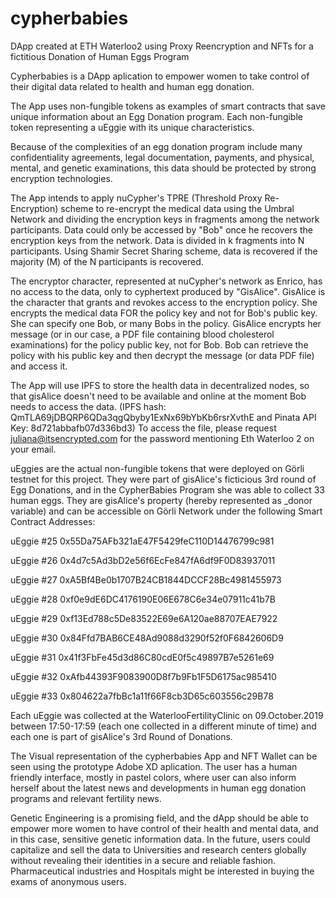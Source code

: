 # cypherbabies
DApp created at ETH Waterloo2 using Proxy Reencryption and NFTs for a fictitious Donation of Human Eggs Program

Cypherbabies is a DApp aplication to empower women to take control of their digital data related to health and human egg donation.

The App uses non-fungible tokens as examples of smart contracts that save unique information about an Egg Donation program. Each non-fungible token representing a uEggie with its unique characteristics.

Because of the complexities of an egg donation program include many confidentiality agreements, legal documentation, payments, and physical, mental, and genetic examinations, this data should be protected by strong encryption technologies.

The App intends to apply nuCypher's TPRE (Threshold Proxy Re-Encryption) scheme to re-encrypt the medical data using the Umbral Network and dividing the encryption keys in fragments among the network participants. Data could only be accessed by "Bob" once he recovers the encryption keys from the network.  Data is divided in k fragments into N participants. Using Shamir Secret Sharing scheme, data is recovered if the majority (M) of the N participants is recovered. 

The encryptor character, represented at nuCypher's network as Enrico, has no access to the data, only to cyphertext produced by "GisAlice". GisAlice is the character that grants and revokes access to the encryption policy. She encrypts the medical data FOR the policy key and not for Bob's public key. She can specify one Bob, or many Bobs in the policy. GisAlice encrypts her message (or in our case, a PDF file containing blood cholesterol examinations) for the policy public key, not for Bob. Bob can retrieve the policy with his public key and then decrypt the message (or data PDF file) and access it.

The App will use IPFS to store the health data in decentralized nodes, so that gisAlice doesn't need to be available and online at the moment Bob needs to access the data. (IPFS hash: 	
QmTLA69jDBQRP6QDa3qgQbyby1ExNx69bYbKb6rsrXvthE and Pinata API Key: 8d721abbafb07d336bd3) 
To access the file, please request juliana@itsencrypted.com for the password mentioning Eth Waterloo 2 on your email.

uEggies are the actual non-fungible tokens that were deployed on Görli testnet for this project. They were part of gisAlice's ficticious 3rd round of Egg Donations, and in the CypherBabies Program she was able to collect 33 human eggs. They are gisAlice's property (hereby represented as _donor variable) and can be accessible on Görli Network under the following Smart Contract Addresses:

uEggie #25
0x55Da75AFb321aE47F5429feC110D14476799c981

uEggie #26
0x4d7c5Ad3bD2e56f6EcFe847fA6df9F0D83937011

uEggie #27
0xA5Bf4Be0b1707B24CB1844DCCF28Bc4981455973

uEggie #28
0xf0e9dE6DC4176190E06E678C6e34e07911c41b7B

uEggie #29
0xf13Ed788c5De83522E69e6A120ae88707EAE7922

uEggie #30
0x84Ffd7BAB6CE48Ad9088d3290f52f0F6842606D9

uEggie #31
0x41f3FbFe45d3d86C80cdE0f5c49897B7e5261e69

uEggie #32
0xAfb44393F9083900D8f7b9Fb1F5D6175ac985410

uEggie #33
0x804622a7fbBc1a11f66F8cb3D65c603556c29B78

Each uEggie was collected at the WaterlooFertilityClinic on 09.October.2019 between 17:50-17:59 (each one collected in a different minute of time) and each one is part of gisAlice's 3rd Round of Donations.

The Visual representation of the cypherbabies App and NFT Wallet can be seen using the prototype Adobe XD aplication. The user has a human friendly interface, mostly in pastel colors, where user can also inform herself about the latest news and developments in human egg donation programs and relevant fertility news. 

Genetic Engineering is a promising field, and the dApp should be able to empower more women to have control of their health and mental data, and in this case, sensitive genetic information data. In the future, users could capitalize and sell the data to Universities and research centers globally without revealing their identities in a secure and reliable fashion. Pharmaceutical industries and Hospitals might be interested in buying the exams of anonymous users.
